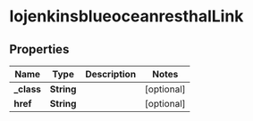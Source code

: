 
# IojenkinsblueoceanresthalLink

## Properties
Name | Type | Description | Notes
------------ | ------------- | ------------- | -------------
**_class** | **String** |  |  [optional]
**href** | **String** |  |  [optional]



